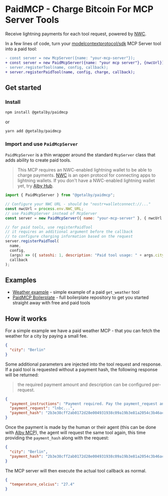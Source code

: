 # PaidMCP - Charge Bitcoin For MCP Server Tools

Receive lightning payments for each tool request, powered by [NWC](https://nwc.dev).

In a few lines of code, turn your [modelcontextprotocol/sdk](https://github.com/modelcontextprotocol/typescript-sdk) MCP Server tool into a paid tool:

```diff
- const server = new McpServer({name: "your-mcp-server"});
+ const server = new PaidMcpServer({name: "your mcp server"}, {nwcUrl});
- server.registerTool(name, config, callback);
+ server.registerPaidTool(name, config, charge, callback);
```

## Get started

### Install

```bash
npm install @getalby/paidmcp
```

or

```bash
yarn add @getalby/paidmcp
```

### Import and use `PaidMcpServer`

`PaidMcpServer` is a thin wrapper around the standard `McpServer` class that adds ability to create paid tools.

> This MCP requires an NWC-enabled lightning wallet to be able to charge payments. [NWC](https://nwc.dev) is an open protocol for connecting apps to lightning wallets. If you don't have a NWC-enabled lightning wallet yet, try [Alby Hub](https://albyhub.com).

```js
import { PaidMcpServer } from "@getalby/paidmcp";

// Configure your NWC URL - should be "nostr+walletconnect://..."
const nwcUrl = process.env.NWC_URL;
// use PaidMcpServer instead of McpServer
const server = new PaidMcpServer({ name: "your-mcp-server" }, { nwcUrl });

// for paid tools, use registerPaidTool
// it requires an additional argument before the callback
// to configure charging information based on the request
server.registerPaidTool(
  name,
  config,
  (args) => ({ satoshi: 1, description: "Paid tool usage: " + args.city }),
  callback
);
```

## Examples

- [Weather example](./examples/weather/README.md) - simple example of a paid `get_weather` tool
- [PaidMCP Boilerplate](https://github.com/getAlby/paidmcp-boilerplate) - full boilerplate repository to get you started straight away with free and paid tools

## How it works

For a simple example we have a paid weather MCP - that you can fetch the weather for a city by paying a small fee.

```json
{
  "city": "Berlin"
}
```

Some additional parameters are injected into the tool request and response. If a paid tool is requested without a payment hash, the following response will be returned:

> the required payment amount and description can be configured per-request.

```json
{
  "payment_instructions": "Payment required. Pay the payment_request and try the same request again with the payment_hash set to continue.",
  "payment_request": "lnbc...",
  "payment_hash": "2b3e38cff2ab0172d28e004931938c09a19b3e81a2054c3b46ac087ec3bc30b3"
}
```

Once the payment is made by the human or their agent (this can be done with [Alby MCP](https://github.com/getAlby/mcp)), the agent will request the same tool again, this time providing the `payment_hash` along with the request:

```json
{
  "city": "Berlin",
  "payment_hash": "2b3e38cff2ab0172d28e004931938c09a19b3e81a2054c3b46ac087ec3bc30b3"
}
```

The MCP server will then execute the actual tool callback as normal.

```json
{
  "temperature_celcius": "27.4"
}
```
